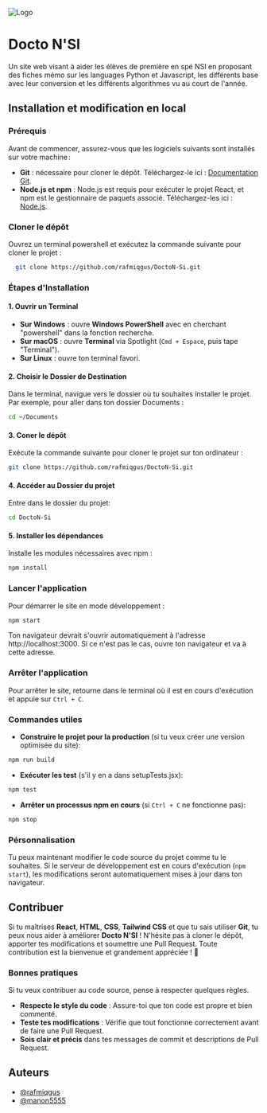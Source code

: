 
![Logo](https://github.com/rafmiqgus/DoctoN-Si/blob/master/src/img/logo_bannière.jpg)


# Docto N'SI

Un site web visant à aider les élèves de première en spé NSI en proposant des fiches mémo sur les languages Python et Javascript, les différents base avec leur conversion et les différents algorithmes vu au court de l'année. 


## Installation et modification en local

### Prérequis

Avant de commencer, assurez-vous que les logiciels suivants sont installés sur votre machine :

- **Git** : nécessaire pour cloner le dépôt. Téléchargez-le ici : [Documentation Git](https://github.com/git-guides/install-git).
- **Node.js et npm** : Node.js est requis pour exécuter le projet React, et npm est le gestionnaire de paquets associé. Téléchargez-les ici : [Node.js](https://nodejs.org/en/download/prebuilt-installer).

### Cloner le dépôt

Ouvrez un terminal powershell et exécutez la commande suivante pour cloner le projet :

```bash
  git clone https://github.com/rafmiqgus/DoctoN-Si.git
```
### Étapes d'Installation

#### 1. Ouvrir un Terminal

- **Sur Windows** : ouvre **Windows PowerShell** avec en cherchant "powershell" dans la fonction recherche.
- **Sur macOS** : ouvre **Terminal** via Spotlight (`Cmd + Espace`, puis tape "Terminal").
- **Sur Linux** : ouvre ton terminal favori.

#### 2. Choisir le Dossier de Destination

Dans le terminal, navigue vers le dossier où tu souhaites installer le projet. Par exemple, pour aller dans ton dossier Documents :

```Bash
cd ~/Documents
```

#### 3. Coner le dépôt

Exécute la commande suivante pour cloner le projet sur ton ordinateur :
```Bash
git clone https://github.com/rafmiqgus/DoctoN-Si.git
```

#### 4. Accéder au Dossier du projet 

Entre dans le dossier du projet:
```Bash
cd DoctoN-Si
```

#### 5. Installer les dépendances

Installe les modules nécessaires avec npm :
```Bash
npm install
```
### Lancer l'application

Pour démarrer le site en mode développement :
```Bash
npm start
```

Ton navigateur devrait s'ouvrir automatiquement à l'adresse http://localhost:3000. Si ce n'est pas le cas, ouvre ton navigateur et va à cette adresse.

### Arrêter l'application

Pour arrêter le site, retourne dans le terminal où il est en cours d'exécution et appuie sur `Ctrl + C`.

### Commandes utiles

- **Construire le projet pour la production** (si tu veux créer une version optimisée du site):
```Bash
npm run build
```

- **Exécuter les test** (s'il y en a dans setupTests.jsx):
```Bash
npm test
```

- **Arrêter un processus npm en cours** (si `Ctrl + C` ne fonctionne pas):
```Bash
npm stop
```

### Pérsonnalisation

Tu peux maintenant modifier le code source du projet comme tu le souhaites. Si le serveur de développement est en cours d'exécution (`npm start`), les modifications seront automatiquement mises à jour dans ton navigateur.




## Contribuer

Si tu maîtrises **React**, **HTML**, **CSS**, **Tailwind CSS** et que tu sais utiliser **Git**, tu peux nous aider à améliorer **Docto N'SI** ! N'hésite pas à cloner le dépôt, apporter tes modifications et soumettre une Pull Request. Toute contribution est la bienvenue et grandement appréciée ! 🚀

### Bonnes pratiques

Si tu veux contribuer au code source, pense à respecter quelques règles.
- **Respecte le style du code** : Assure-toi que ton code est propre et bien commenté.
- **Teste tes modifications** : Vérifie que tout fonctionne correctement avant de faire une Pull Request.
- **Sois clair et précis** dans tes messages de commit et descriptions de Pull Request.
## Auteurs

- [@rafmiqgus](https://www.github.com/rafmiqgus)
- [@manon5555](https://www.github.com/manon5555)

